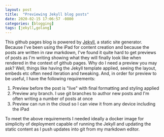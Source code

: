 ```yaml
---
layout: post
title:  "Previewing Jekyll blog posts"
date: 2020-02-15 17:06:57 -0800
categories: [blogging]
tags: [jekyll,golang]
---
```


This github pages blog is powered by [Jekyll](https://jekyllrb.com), a static site generator.  Because I've been using the iPad for content creation and because the posts are written in raw markdown, I've found it quite hard to get previews of posts as I'm writing showing what they will finally look like when rendered in the context of github pages.  Why do I need a preview you may ask?  Well, things like having the Jekyll template applied, seeing the layout, embeds etc often need iteration and tweaking.  And, in order for preview to be useful, I have the following requirements:

1. Preview before the post is "live" with final formatting and styling applied
2. Preview any branch.  I use git branches to author new posts and I'm often writing a number of posts at once
3. Preview can run in the cloud so I can view it from any device including the iPad

To meet the above requirements I needed ideally a docker image for simplicity of deployment capable of running the Jekyll and updating the static content as I push updates into git from my markdown editor.